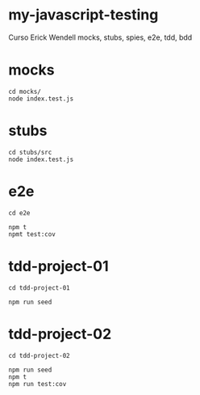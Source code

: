 # my-javascript-testing
Curso Erick Wendell mocks, stubs, spies, e2e, tdd, bdd


# mocks
``` 
cd mocks/
node index.test.js
``` 

# stubs
``` 
cd stubs/src
node index.test.js

``` 

# e2e
``` 
cd e2e

npm t
npmt test:cov

``` 

# tdd-project-01
``` 
cd tdd-project-01

npm run seed

``` 

# tdd-project-02
``` 
cd tdd-project-02

npm run seed
npm t
npm run test:cov
``` 


